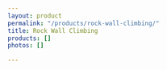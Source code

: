 ```yaml
---
layout: product
permalink: "/products/rock-wall-climbing/"
title: Rock Wall Climbing
products: []
photos: []

---
```

